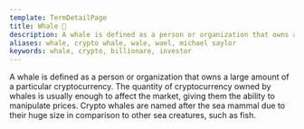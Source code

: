 ```yaml
---
template: TermDetailPage
title: Whale 🐋 
description: A whale is defined as a person or organization that owns a large amount of a particular cryptocurrency. 
aliases: whale, crypto whale, wale, wael, michael saylor
keywords: whale, crypto, billionare, investor
---
```


A whale is defined as a person or organization that owns a large amount of a particular cryptocurrency. The quantity of cryptocurrency owned by whales is usually enough to affect the market, giving them the ability to manipulate prices. Crypto whales are named after the sea mammal due to their huge size in comparison to other sea creatures, such as fish.